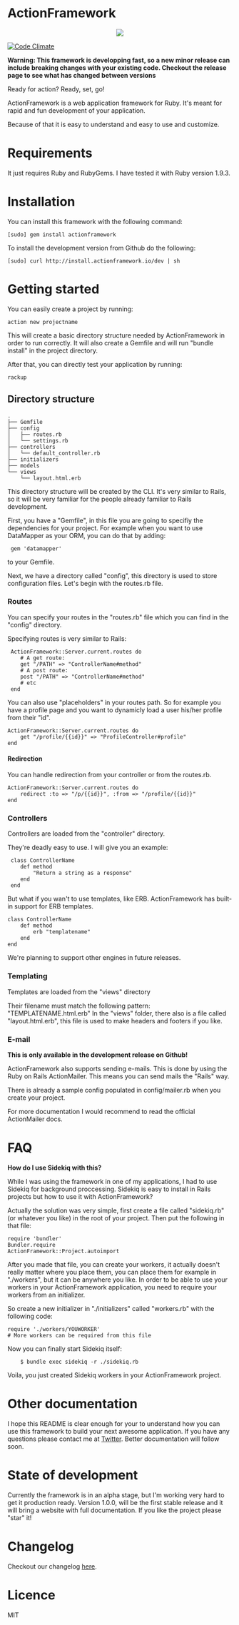 ActionFramework
===============

<center><img src="http://actionframework.io/rocket_smaller.png" /></center>

[![Code Climate](https://codeclimate.com/github/actionframework/actionframework.png)](https://codeclimate.com/github/actionframework/actionframework)

<b> Warning: This framework is developping fast, so a new minor release can include breaking changes with your existing code. Checkout the release page to see what has changed between versions</b>

Ready for action? Ready, set, go!

ActionFramework is a web application framework for Ruby.
It's meant for rapid and fun development of your application.

Because of that it is easy to understand and easy to use and customize.

# Requirements

It just requires Ruby and RubyGems.
I have tested it with Ruby version 1.9.3.

# Installation

You can install this framework with the following command:

    [sudo] gem install actionframework

To install the development version from Github do the following:

    [sudo] curl http://install.actionframework.io/dev | sh

# Getting started

You can easily create a project by running:

    action new projectname

This will create a basic directory structure needed by ActionFramework in order to run correctly. It will also create a Gemfile and will run "bundle install" in the project directory.

After that, you can directly test your application by running:

    rackup


## Directory structure

    .
	├── Gemfile
	├── config
	│   ├── routes.rb
	│   └── settings.rb
	├── controllers
	│   └── default_controller.rb
	├── initializers
	├── models
	└── views
	    └── layout.html.erb

This directory structure will be created by the CLI. It's very similar to Rails, so it will be very familiar for the people already familiar to Rails development.

First, you have a "Gemfile", in this file you are going to specifiy the dependencies for your project. For example when you want to use DataMapper as your ORM, you can do that by adding:

     gem 'datamapper'

to your Gemfile.

Next, we have a directory called "config", this directory is used to store configuration files. Let's begin with the routes.rb file.

### Routes

You can specify your routes in the "routes.rb" file which you can find in the "config" directory.

Specifying routes is very similar to Rails:

     ActionFramework::Server.current.routes do
     	# A get route:
     	get "/PATH" => "ControllerName#method"
     	# A post route:
     	post "/PATH" => "ControllerName#method"
     	# etc
     end

You can also use "placeholders" in your routes path.
So for example you have a profile page and you want to dynamicly load a user his/her profile from their "id".

	ActionFramework::Server.current.routes do
		get "/profile/{{id}}" => "ProfileController#profile"
	end

#### Redirection

You can handle redirection from your controller or from the routes.rb.

	ActionFramework::Server.current.routes do
		redirect :to => "/p/{{id}}", :from => "/profile/{{id}}"
	end

### Controllers

Controllers are loaded from the "controller" directory.

They're deadly easy to use.
I will give you an example:

     class ControllerName
		def method
			"Return a string as a response"
		end
     end

But what if you wan't to use templates, like ERB.
ActionFramework has built-in support for ERB templates.

	class ControllerName
		def method
			erb "templatename"
		end
	end

We're planning to support other engines in future releases.

### Templating

Templates are loaded from the "views" directory

Their filename must match the following pattern: "TEMPLATENAME.html.erb"
In the "views" folder, there also is a file called "layout.html.erb", this file is used to make headers and footers if you like.

### E-mail

__This is only available in the development release on Github!__

ActionFramework also supports sending e-mails. This is done by using the Ruby on Rails ActionMailer. This means you can send mails the "Rails" way.

There is already a sample config populated in config/mailer.rb when you create your project.

For more documentation I would recommend to read the official ActionMailer docs.

# FAQ

__How do I use Sidekiq with this?__

While I was using the framework in one of my applications, I had to use Sidekiq for background proccessing.
Sidekiq is easy to install in Rails projects but how to use it with ActionFramework?

Actually the solution was very simple, first create a file called "sidekiq.rb" (or whatever you like) in the root of your project.
Then put the following in that file:

```
require 'bundler'
Bundler.require
ActionFramework::Project.autoimport
```

After you made that file, you can create your workers, it actually doesn't really matter where you place them, you can place them for example in "./workers", but it can be anywhere you like.
In order to be able to use your workers in your ActionFramework application, you need to require your workers from an initializer.

So create a new initializer in "./initializers" called "workers.rb" with the following code:

```
require './workers/YOUWORKER'
# More workers can be required from this file
```

Now you can finally start Sidekiq itself:

```
	$ bundle exec sidekiq -r ./sidekiq.rb
```

Voila, you just created Sidekiq workers in your ActionFramework project.

# Other documentation

I hope this README is clear enough for your to understand how you can use this framework to build your next awesome application. If you have any questions please contact me at [Twitter](https://www.twitter.com/bramvdbogaerde).
Better documentation will follow soon.

# State of development

Currently the framework is in an alpha stage, but I'm working very hard to get it production ready.
Version 1.0.0, will be the first stable release and it will bring a website with full documentation. If you like the project please "star" it!

# Changelog

Checkout our changelog [here](https://github.com/actionframework/actionframework/blob/master/CHANGELOG.md).

# Licence

MIT
